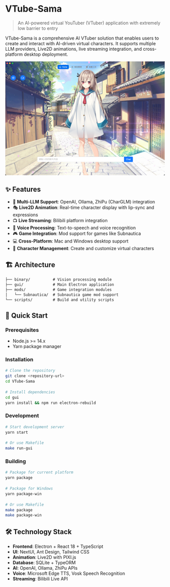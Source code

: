 # VTube-Sama

> An AI-powered virtual YouTuber (VTuber) application with extremely low barrier to entry

VTube-Sama is a comprehensive AI VTuber solution that enables users to create and interact with AI-driven virtual characters. It supports multiple LLM providers, Live2D animations, live streaming integration, and cross-platform desktop deployment.

![demo_01.png](docs/demo2.png)

## ✨ Features

- 🤖 **Multi-LLM Support**: OpenAI, Ollama, ZhiPu (CharGLM) integration
- 🎭 **Live2D Animation**: Real-time character display with lip-sync and expressions
- 📺 **Live Streaming**: Bilibili platform integration
- 🎤 **Voice Processing**: Text-to-speech and voice recognition
- 🎮 **Game Integration**: Mod support for games like Subnautica
- 💻 **Cross-Platform**: Mac and Windows desktop support
- 🎨 **Character Management**: Create and customize virtual characters

## 🏗️ Architecture

```
├── binary/          # Vision processing module
├── gui/             # Main Electron application
├── mods/            # Game integration modules
│   └── Subnautica/  # Subnautica game mod support
└── scripts/         # Build and utility scripts
```

## 🚀 Quick Start

### Prerequisites

- Node.js >= 14.x
- Yarn package manager

### Installation

```bash
# Clone the repository
git clone <repository-url>
cd VTube-Sama

# Install dependencies
cd gui
yarn install && npm run electron-rebuild
```

### Development

```bash
# Start development server
yarn start

# Or use Makefile
make run-gui
```

### Building

```bash
# Package for current platform
yarn package

# Package for Windows
yarn package-win

# Or use Makefile
make package
make package-win
```

## 🛠️ Technology Stack

- **Frontend**: Electron + React 18 + TypeScript
- **UI**: NextUI, Ant Design, Tailwind CSS
- **Animation**: Live2D with PIXI.js
- **Database**: SQLite + TypeORM
- **AI**: OpenAI, Ollama, ZhiPu APIs
- **Voice**: Microsoft Edge TTS, Vosk Speech Recognition
- **Streaming**: Bilibili Live API